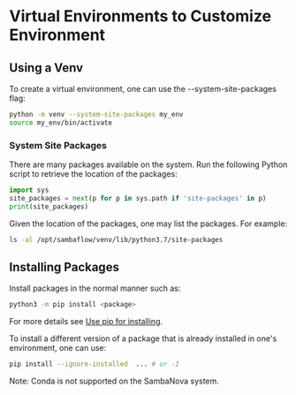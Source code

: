 # Virtual Environments to Customize Environment

## Using a Venv

To create a virtual environment, one can use the --system-site-packages flag:

```bash
python -m venv --system-site-packages my_env
source my_env/bin/activate
```

### System Site Packages

There are many packages available on the system.
Run the following Python script to retrieve the
location of the packages:

```python
import sys
site_packages = next(p for p in sys.path if 'site-packages' in p)
print(site_packages)
```

Given the location of the packages, one may list the packages.
For example:

```bash
ls -al /opt/sambaflow/venv/lib/python3.7/site-packages
```

## Installing Packages

Install packages in the normal manner such as:

```bash
python3 -m pip install <package>
```

For more details see [Use pip for installing](https://packaging.python.org/en/latest/tutorials/installing-packages/#use-pip-for-installing).

To install a different version of a package that is already installed in one's environment, one can use:

```bash
pip install --ignore-installed  ... # or -I
```

Note: Conda is not supported on the SambaNova system.
